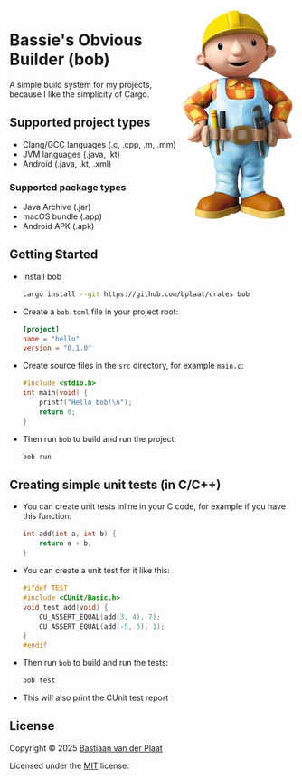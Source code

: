 <img align="right" src="docs/bob-the-builder.jpg" width="200" alt="Bob the Builder">

# Bassie's Obvious Builder (bob)

A simple build system for my projects, because I like the simplicity of Cargo.

## Supported project types

-   Clang/GCC languages (.c, .cpp, .m, .mm)
-   JVM languages (.java, .kt)
-   Android (.java, .kt, .xml)

### Supported package types

-   Java Archive (.jar)
-   macOS bundle (.app)
-   Android APK (.apk)

## Getting Started

-   Install bob

    ```sh
    cargo install --git https://github.com/bplaat/crates bob
    ```

-   Create a `bob.toml` file in your project root:

    ```toml
    [project]
    name = "hello"
    version = "0.1.0"
    ```

-   Create source files in the `src` directory, for example `main.c`:

    ```c
    #include <stdio.h>
    int main(void) {
        printf("Hello bob!\n");
        return 0;
    }
    ```

-   Then run `bob` to build and run the project:

    ```sh
    bob run
    ```

## Creating simple unit tests (in C/C++)

-   You can create unit tests inline in your C code, for example if you have this function:

    ```c
    int add(int a, int b) {
        return a + b;
    }
    ```

-   You can create a unit test for it like this:

    ```c
    #ifdef TEST
    #include <CUnit/Basic.h>
    void test_add(void) {
        CU_ASSERT_EQUAL(add(3, 4), 7);
        CU_ASSERT_EQUAL(add(-5, 6), 1);
    }
    #endif
    ```

-   Then run `bob` to build and run the tests:

    ```sh
    bob test
    ```

-   This will also print the CUnit test report

## License

Copyright © 2025 [Bastiaan van der Plaat](https://github.com/bplaat)

Licensed under the [MIT](../../LICENSE) license.
